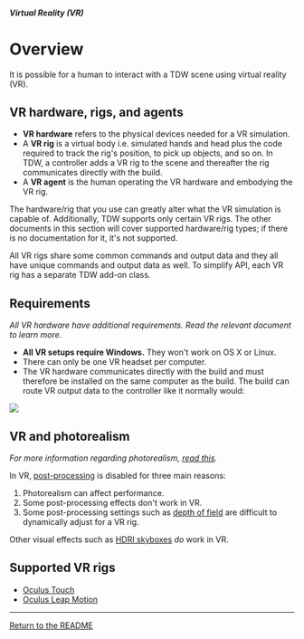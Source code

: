 ##### Virtual Reality (VR)

# Overview

It is possible for a human to interact with a TDW scene using virtual reality (VR).

## VR hardware, rigs, and agents

- **VR hardware** refers to the physical devices needed for a VR simulation.
- A **VR rig** is a virtual body i.e. simulated hands and head plus the code required to track the rig's position, to pick up objects, and so on. In TDW, a controller adds a VR rig to the scene and thereafter the rig communicates directly with the build.
- A **VR agent** is the human operating the VR hardware and embodying the VR rig.

The hardware/rig that you use can greatly alter what the VR simulation is capable of. Additionally, TDW supports only certain VR rigs. The other documents in this section will cover supported hardware/rig types; if there is no documentation for it, it's not supported.

All VR rigs share some common commands and output data and they all have unique commands and output data as well. To simplify API, each VR rig has a separate TDW add-on class.

## Requirements

*All VR hardware have additional requirements. Read the relevant document to learn more.*

- **All VR setups require Windows.** They won't work on OS X or Linux.
- There can only be one VR headset per computer.
- The VR hardware communicates directly with the build and must therefore be installed on the same computer as the build. The build can route VR output data to the controller like it normally would:

![](images/vr.drawio.png)

## VR and photorealism

*For more information regarding photorealism, [read this](../photorealism/overview.md).*

In VR, [post-processing](../photorealism/post_processing.md) is disabled for three main reasons: 

1. Photorealism can affect performance. 
2. Some post-processing effects don't work in VR. 
3. Some post-processing settings such as [depth of field](../photorealism/depth_of_field.md) are difficult to dynamically adjust for a VR rig.

Other visual effects such as [HDRI skyboxes](../photorealism/lighting.md) *do* work in VR.

## Supported VR rigs

- [Oculus Touch](oculus_touch.md)
- [Oculus Leap Motion](oculus_leap_motion.md)

***

[Return to the README](../../../README.md)